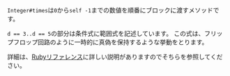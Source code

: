 `Integer#times`は`0`から`self -1`までの数値を順番にブロックに渡すメソッドです。

`d == 3..d == 5`の部分は条件式に範囲式を記述しています。
この式は、フリップフロップ回路のように一時的に真偽を保持するような挙動をとります。

詳細は、[Rubyリファレンス](https://docs.ruby-lang.org/ja/2.1.0/doc/spec=2foperator.html#range)に詳しい説明がありますのでそちらを参照してください。
